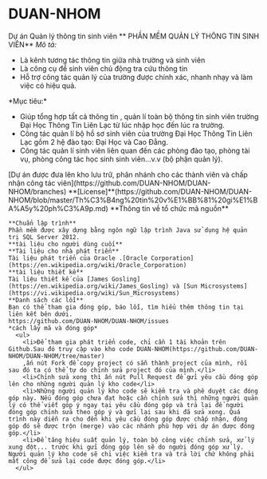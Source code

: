 # DUAN-NHOM
Dự án Quản lý thông tin sinh viên
                                           ** PHẦN MỀM QUẢN LÝ THÔNG TIN SINH VIÊN**
  *Mô tả:*
  <ul>
    <li>Là kênh tương tác thông tin giữa nhà trường và sinh viên</li>
    <li>Là công cụ để sinh viên chủ động tra cứu thông tin</li>
    <li>Hỗ trợ công tác quản lý của trường được chính xác, nhanh nhạy và làm việc có hiệu quả.</li>
  </ul>
  *Mục tiêu:*
   <ul>
    <li>Giúp tổng hợp tất cả thông tin , quản lí toàn bộ thông tin sinh viên trường Đại Học Thông Tin Liên Lạc từ lúc nhập học đến lúc ra trường.</li>
    <li>Công tác quản lí bộ hồ sơ sinh viên của trường Đại Học Thông Tin Liên Lạc gồm 2 hệ đào tạo: Đại Học và Cao Đẳng.</li>
    <li>Công tác quản lí sinh viên liên quan đến các phòng đào tạo, phòng tài vụ, phòng công tác học sinh sinh viên...v.v (bộ phận quản lý).</li>
   </ul>
    [Dự án được đưa lên kho lưu trữ, phân nhánh cho các thành viên và chấp nhận công tác viên](https://github.com/DUAN-NHOM/DUAN-NHOM/branches)
    **[License]**(https://github.com/DUAN-NHOM/DUAN-NHOM/blob/master/Th%C3%B4ng%20tin%20v%E1%BB%81%20gi%E1%BA%A5y%20ph%C3%A9p.md)
    **Thông tin về tổ chức mã nguồn**
    
    **Chuẩn lập trình**
    Phần mềm được xây dựng bằng ngôn ngữ lập trình Java sử dụng hệ quản trị SQL Server 2012.
    **tài liệu cho người dùng cuối**
    **Tài liệu cho nhà phát triển**
    Tài liệu phát triển của Oracle .[Oracle Corporation](https://en.wikipedia.org/wiki/Oracle_Corporation)
    **tài liệu thiết kế**
    Tài liệu thiết kế của [James Gosling](https://en.wikipedia.org/wiki/James_Gosling) và [Sun Microsystems](https://vi.wikipedia.org/wiki/Sun_Microsystems)
    **Danh sách các lỗi**
    Bạn có thể tham gia đóng góp, báo lỗi, tìm hiểu thêm thông tin tại liên kết bên dưới.
    https://github.com/DUAN-NHOM/DUAN-NHOM/issues
    *cách lấy mã và đóng góp*
      <ul>
        <li>Để tham gia phát triển code, chỉ cần 1 tài khoản trên Github.Sau đó truy cập vào kho code DUAN-NHOM(https://github.com/DUAN-NHOM/DUAN-NHOM/tree/master)
        ,ấn nút Fork để copy project có sẵn thành project của mình, rồi sau đó ta có thể tự do chỉnh sửa project đó của mình.</li>
        <li>Chỉnh sửa xong thì ấn nút Pull Request để gửi yêu cầu đóng góp lên cho những người quản lý kho code</li>
        <li>Những người quản lý kho code sẽ kiểm tra và phê duyệt các đóng góp này. Nếu đóng góp chưa đạt hoặc cần chỉnh sửa thì những người quản lý có thể viết góp ý ngay tại yêu cầu đóng góp và trả lại để người đóng góp chỉnh sửa theo góp ý và gửi lại sau khi đã sửa xong. Quá trình này diễn ra cho đến khi yêu cầu đóng góp được chấp nhận, đóng góp đó sẽ được trộn (merge) vào các nhánh phù hợp với dự án được đóng góp.</li>
        <li>Để tăng hiệu suất quản lý, toàn bộ công việc chỉnh sửa, xử lý xung đột... trước khi gửi đóng góp lên sẽ do người đóng góp xử lý. Người quản lý kho code sẽ chỉ việc kiểm tra và trả lời chứ không phải mất công để sửa lại code được đóng góp.</li>
      </ul>  
      
